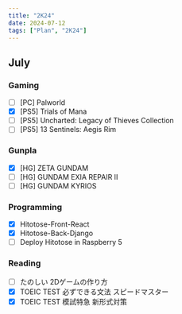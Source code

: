```yaml
---
title: "2K24"
date: 2024-07-12
tags: ["Plan", "2K24"]
---
```


## July

### Gaming

- [ ] [PC] Palworld
- [x] [PS5] Trials of Mana
- [ ] [PS5] Uncharted: Legacy of Thieves Collection
- [ ] [PS5] 13 Sentinels: Aegis Rim

### Gunpla

- [x] [HG] ZETA GUNDAM
- [ ] [HG] GUNDAM EXIA REPAIR II
- [ ] [HG] GUNDAM KYRIOS

### Programming

- [x] Hitotose-Front-React
- [x] Hitotose-Back-Django
- [ ] Deploy Hitotose in Raspberry 5

### Reading

- [ ] たのしい 2Dゲームの作り方
- [x] TOEIC TEST 必ずできる文法 スピードマスター
- [x] TOEIC TEST 模試特急 新形式対策
